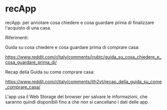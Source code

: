 # recApp
recApp: per annotare cosa chiedere e cosa guardare prima di finalizzare l'acquisto di una casa.



Riferimenti:

Guida su cosa chiedere e cosa guardare prima di comprare casa:

https://www.reddit.com/r/italy/comments/irubtc/guida_su_cosa_chiedere_e_cosa_guardare_prima_di/

Recap della Guida su come comprare casa:

https://www.reddit.com/r/italy/comments/ith2vt/recap_della_guida_su_come_comprare_casa/



L'app usa il Web Storage del browser per salvare le informazioni, che saranno quindi disponibili fino a che non si cancellano i dati delle app.
